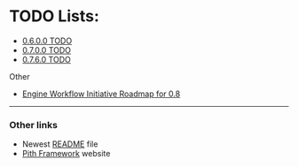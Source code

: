# TODO Lists:

- [0.6.0.0 TODO](todo-0.6.0.0-rewrite-pre-alpha.md)
- [0.7.0.0 TODO](todo-0.7.0.0-alpha.md)
- [0.7.6.0 TODO](todo-0.7.6.0-alpha.md)

Other
- [Engine Workflow Initiative Roadmap for 0.8](todo-0.7.6.0-engine-workflow-initiative.md)

---
### Other links
- Newest [README](https://github.com/ian-maurmann/pith-framework/blob/master/README.md) file
- [Pith Framework](http://pith-framework.org/) website
